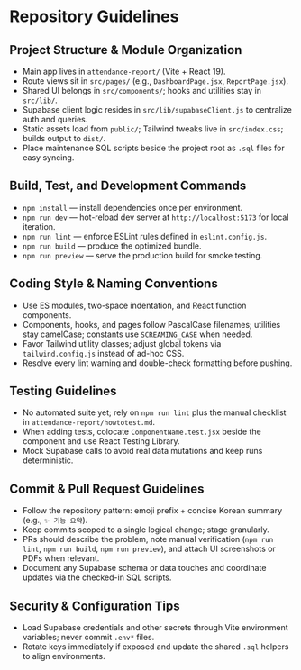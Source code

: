 # Repository Guidelines

## Project Structure & Module Organization
- Main app lives in `attendance-report/` (Vite + React 19).
- Route views sit in `src/pages/` (e.g., `DashboardPage.jsx`, `ReportPage.jsx`).
- Shared UI belongs in `src/components/`; hooks and utilities stay in `src/lib/`.
- Supabase client logic resides in `src/lib/supabaseClient.js` to centralize auth and queries.
- Static assets load from `public/`; Tailwind tweaks live in `src/index.css`; builds output to `dist/`.
- Place maintenance SQL scripts beside the project root as `.sql` files for easy syncing.

## Build, Test, and Development Commands
- `npm install` — install dependencies once per environment.
- `npm run dev` — hot-reload dev server at `http://localhost:5173` for local iteration.
- `npm run lint` — enforce ESLint rules defined in `eslint.config.js`.
- `npm run build` — produce the optimized bundle.
- `npm run preview` — serve the production build for smoke testing.

## Coding Style & Naming Conventions
- Use ES modules, two-space indentation, and React function components.
- Components, hooks, and pages follow PascalCase filenames; utilities stay camelCase; constants use `SCREAMING_CASE` when needed.
- Favor Tailwind utility classes; adjust global tokens via `tailwind.config.js` instead of ad-hoc CSS.
- Resolve every lint warning and double-check formatting before pushing.

## Testing Guidelines
- No automated suite yet; rely on `npm run lint` plus the manual checklist in `attendance-report/howtotest.md`.
- When adding tests, colocate `ComponentName.test.jsx` beside the component and use React Testing Library.
- Mock Supabase calls to avoid real data mutations and keep runs deterministic.

## Commit & Pull Request Guidelines
- Follow the repository pattern: emoji prefix + concise Korean summary (e.g., `✨ 기능 요약`).
- Keep commits scoped to a single logical change; stage granularly.
- PRs should describe the problem, note manual verification (`npm run lint`, `npm run build`, `npm run preview`), and attach UI screenshots or PDFs when relevant.
- Document any Supabase schema or data touches and coordinate updates via the checked-in SQL scripts.

## Security & Configuration Tips
- Load Supabase credentials and other secrets through Vite environment variables; never commit `.env*` files.
- Rotate keys immediately if exposed and update the shared `.sql` helpers to align environments.
